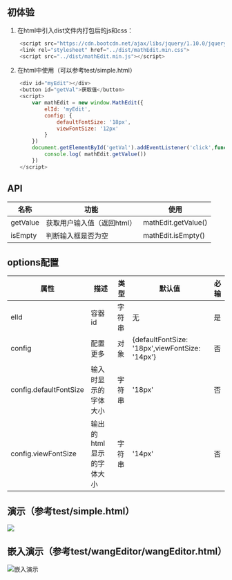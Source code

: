 
## 初体验
1. 在html中引入dist文件内打包后的js和css：
````javascript
    <script src="https://cdn.bootcdn.net/ajax/libs/jquery/1.10.0/jquery.js"></script> // 依赖jq
    <link rel="stylesheet" href="../dist/mathEdit.min.css">
    <script src="../dist/mathEdit.min.js"></script>
````
2. 在html中使用（可以参考test/simple.html）
````javascript
    <div id="myEdit"></div>
    <button id="getVal">获取值</button>
    <script>
        var mathEdit = new window.MathEdit({
            elId: 'myEdit',
            config: {
                defaultFontSize: '18px',
                viewFontSize: '12px'
            }
        })
        document.getElementById('getVal').addEventListener('click',function(){
            console.log( mathEdit.getValue())
        })
    </script>
````
## API
|名称|功能|使用|
|--|--|--|
|getValue|获取用户输入值（返回html）|mathEdit.getValue()|
|isEmpty|判断输入框是否为空|mathEdit.isEmpty()|
## options配置
|属性|描述|类型|默认值|必输|
|--|--|--|--|--|
|elId|容器id|字符串|无|是|
|config|配置更多|对象|{defaultFontSize: '18px',viewFontSize: '14px'}|否|
|config.defaultFontSize|输入时显示的字体大小|字符串|'18px'|否|
|config.viewFontSize|输出的html显示的字体大小|字符串|'14px'|否|

## 演示（参考test/simple.html）
![](https://i.ibb.co/j88LKDj/image.gif)

## 嵌入演示（参考test/wangEditor/wangEditor.html）
![嵌入演示](https://i.ibb.co/7yDKf2b/image.gif)

